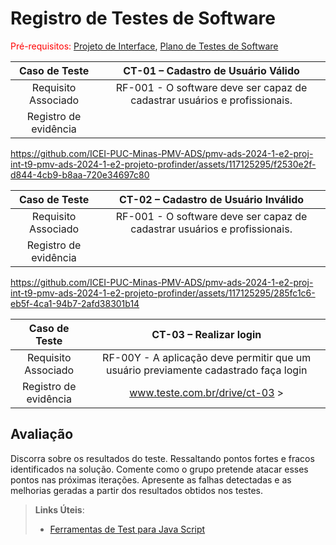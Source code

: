 # Registro de Testes de Software

<span style="color:red">Pré-requisitos: <a href="3-Projeto de Interface.md"> Projeto de Interface</a></span>, <a href="8-Plano de Testes de Software.md"> Plano de Testes de Software</a>


| **Caso de Teste** 	| **CT-01 – Cadastro de Usuário Válido** 	|
|:---:	|:---:	|
|	Requisito Associado 	| RF-001 - O software deve ser capaz de cadastrar usuários e profissionais. |
|Registro de evidência |

https://github.com/ICEI-PUC-Minas-PMV-ADS/pmv-ads-2024-1-e2-proj-int-t9-pmv-ads-2024-1-e2-projeto-profinder/assets/117125295/f2530e2f-d844-4cb9-b8aa-720e34697c80



 



| **Caso de Teste** 	| **CT-02 – Cadastro de Usuário Inválido** 	|
|:---:	|:---:	|
|	Requisito Associado 	| RF-001 - O software deve ser capaz de cadastrar usuários e profissionais. |
|Registro de evidência | |

https://github.com/ICEI-PUC-Minas-PMV-ADS/pmv-ads-2024-1-e2-proj-int-t9-pmv-ads-2024-1-e2-projeto-profinder/assets/117125295/285fc1c6-eb5f-4ca1-94b7-2afd38301b14

 

| **Caso de Teste** 	| **CT-03 – Realizar login** 	|
|:---:	|:---:	|
|	Requisito Associado 	| RF-00Y - A aplicação deve permitir que um usuário previamente cadastrado faça login |
|Registro de evidência | www.teste.com.br/drive/ct-03 ></video> |

## Avaliação

Discorra sobre os resultados do teste. Ressaltando pontos fortes e fracos identificados na solução. Comente como o grupo pretende atacar esses pontos nas próximas iterações. Apresente as falhas detectadas e as melhorias geradas a partir dos resultados obtidos nos testes.

> **Links Úteis**:
> - [Ferramentas de Test para Java Script](https://geekflare.com/javascript-unit-testing/)

